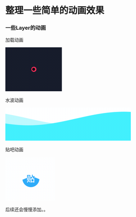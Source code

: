 # 整理一些简单的动画效果


### 一些Layer的动画

加载动画

![image](https://github.com/OneKnife/AnimateDemos/blob/master/GIF/1.gif)

水波动画

![image](https://github.com/OneKnife/AnimateDemos/blob/master/GIF/2.gif)

贴吧动画

![image](https://github.com/OneKnife/AnimateDemos/blob/master/GIF/3.gif)


后续还会慢慢添加。。